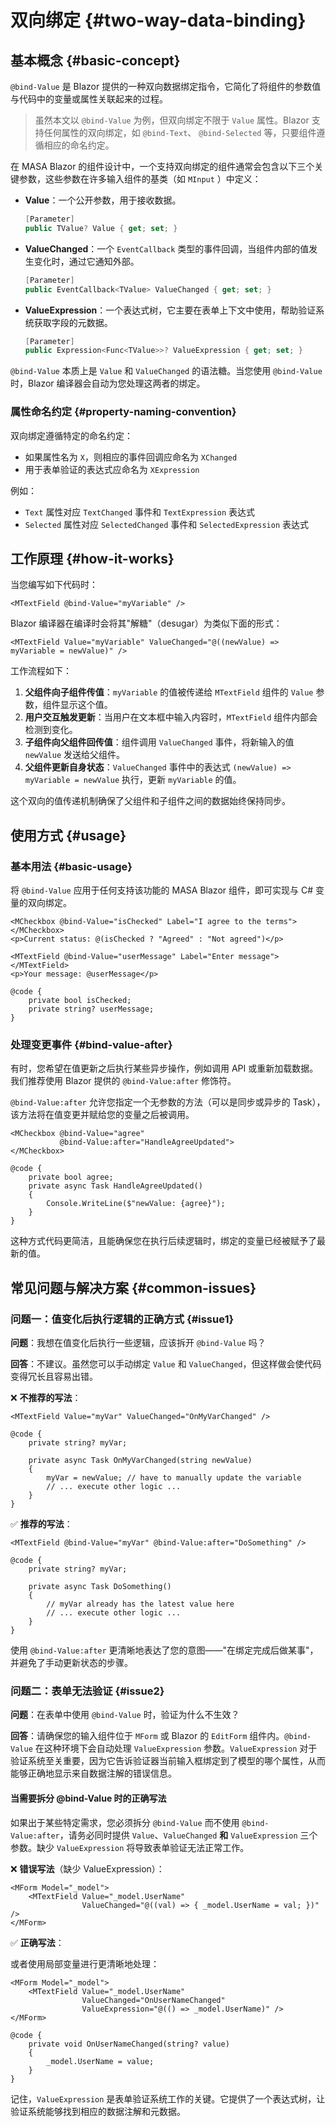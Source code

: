 ﻿# 双向绑定 {#two-way-data-binding}

## 基本概念 {#basic-concept}

`@bind-Value` 是 Blazor 提供的一种双向数据绑定指令，它简化了将组件的参数值与代码中的变量或属性关联起来的过程。

> 虽然本文以 `@bind-Value` 为例，但双向绑定不限于 `Value` 属性。Blazor 支持任何属性的双向绑定，如 `@bind-Text`、
`@bind-Selected` 等，只要组件遵循相应的命名约定。

在 MASA Blazor 的组件设计中，一个支持双向绑定的组件通常会包含以下三个关键参数，这些参数在许多输入组件的基类（如 `MInput`
）中定义：

- **Value**：一个公开参数，用于接收数据。
  ```csharp
  [Parameter]
  public TValue? Value { get; set; }
  ```

- **ValueChanged**：一个 `EventCallback` 类型的事件回调，当组件内部的值发生变化时，通过它通知外部。
  ```csharp
  [Parameter]
  public EventCallback<TValue> ValueChanged { get; set; }
  ```

- **ValueExpression**：一个表达式树，它主要在表单上下文中使用，帮助验证系统获取字段的元数据。
  ```csharp
  [Parameter]
  public Expression<Func<TValue>>? ValueExpression { get; set; }
  ```

`@bind-Value` 本质上是 `Value` 和 `ValueChanged` 的语法糖。当您使用 `@bind-Value` 时，Blazor 编译器会自动为您处理这两者的绑定。

### 属性命名约定 {#property-naming-convention}

双向绑定遵循特定的命名约定：

- 如果属性名为 `X`，则相应的事件回调应命名为 `XChanged`
- 用于表单验证的表达式应命名为 `XExpression`

例如：

- `Text` 属性对应 `TextChanged` 事件和 `TextExpression` 表达式
- `Selected` 属性对应 `SelectedChanged` 事件和 `SelectedExpression` 表达式

## 工作原理 {#how-it-works}

当您编写如下代码时：

```razor
<MTextField @bind-Value="myVariable" />
```

Blazor 编译器在编译时会将其"解糖"（desugar）为类似下面的形式：

```razor
<MTextField Value="myVariable" ValueChanged="@((newValue) => myVariable = newValue)" />
```

工作流程如下：

1. **父组件向子组件传值**：`myVariable` 的值被传递给 `MTextField` 组件的 `Value` 参数，组件显示这个值。
2. **用户交互触发更新**：当用户在文本框中输入内容时，`MTextField` 组件内部会检测到变化。
3. **子组件向父组件回传值**：组件调用 `ValueChanged` 事件，将新输入的值 `newValue` 发送给父组件。
4. **父组件更新自身状态**：`ValueChanged` 事件中的表达式 `(newValue) => myVariable = newValue` 执行，更新 `myVariable` 的值。

这个双向的值传递机制确保了父组件和子组件之间的数据始终保持同步。

## 使用方式 {#usage}

### 基本用法 {#basic-usage}

将 `@bind-Value` 应用于任何支持该功能的 MASA Blazor 组件，即可实现与 C# 变量的双向绑定。

```razor
<MCheckbox @bind-Value="isChecked" Label="I agree to the terms"></MCheckbox>
<p>Current status: @(isChecked ? "Agreed" : "Not agreed")</p>

<MTextField @bind-Value="userMessage" Label="Enter message"></MTextField>
<p>Your message: @userMessage</p>

@code {
    private bool isChecked;
    private string? userMessage;
}
```

### 处理变更事件 {#bind-value-after}

有时，您希望在值更新之后执行某些异步操作，例如调用 API 或重新加载数据。我们推荐使用 Blazor 提供的 `@bind-Value:after` 修饰符。

`@bind-Value:after` 允许您指定一个无参数的方法（可以是同步或异步的 Task），该方法将在值变更并赋给您的变量之后被调用。

```razor
<MCheckbox @bind-Value="agree"
           @bind-Value:after="HandleAgreeUpdated">
</MCheckbox>

@code {
    private bool agree;
    private async Task HandleAgreeUpdated()
    {
        Console.WriteLine($"newValue: {agree}");
    }
}
```

这种方式代码更简洁，且能确保您在执行后续逻辑时，绑定的变量已经被赋予了最新的值。

## 常见问题与解决方案 {#common-issues}

### 问题一：值变化后执行逻辑的正确方式 {#issue1}

**问题**：我想在值变化后执行一些逻辑，应该拆开 `@bind-Value` 吗？

**回答**：不建议。虽然您可以手动绑定 `Value` 和 `ValueChanged`，但这样做会使代码变得冗长且容易出错。

❌ **不推荐的写法**：

```razor
<MTextField Value="myVar" ValueChanged="OnMyVarChanged" />

@code {
    private string? myVar;

    private async Task OnMyVarChanged(string newValue)
    {
        myVar = newValue; // have to manually update the variable
        // ... execute other logic ...
    }
}
```

✅ **推荐的写法**：

```razor
<MTextField @bind-Value="myVar" @bind-Value:after="DoSomething" />

@code {
    private string? myVar;

    private async Task DoSomething()
    {
        // myVar already has the latest value here
        // ... execute other logic ...
    }
}
```

使用 `@bind-Value:after` 更清晰地表达了您的意图——"在绑定完成后做某事"，并避免了手动更新状态的步骤。

### 问题二：表单无法验证 {#issue2}

**问题**：在表单中使用 `@bind-Value` 时，验证为什么不生效？

**回答**：请确保您的输入组件位于 `MForm` 或 Blazor 的 `EditForm` 组件内。`@bind-Value` 在这种环境下会自动处理
`ValueExpression` 参数。`ValueExpression` 对于验证系统至关重要，因为它告诉验证器当前输入框绑定到了模型的哪个属性，从而能够正确地显示来自数据注解的错误信息。

#### 当需要拆分 @bind-Value 时的正确写法

如果出于某些特定需求，您必须拆分 `@bind-Value` 而不使用 `@bind-Value:after`，请务必同时提供 `Value`、`ValueChanged` **和**
`ValueExpression` 三个参数。缺少 `ValueExpression` 将导致表单验证无法正常工作。

❌ **错误写法**（缺少 ValueExpression）：

```razor
<MForm Model="_model">
    <MTextField Value="_model.UserName" 
                ValueChanged="@((val) => { _model.UserName = val; })" />
</MForm>
```

✅ **正确写法**：

或者使用局部变量进行更清晰地处理：

```razor
<MForm Model="_model">
    <MTextField Value="_model.UserName" 
                ValueChanged="OnUserNameChanged"
                ValueExpression="@(() => _model.UserName)" />
</MForm>

@code {
    private void OnUserNameChanged(string? value)
    {
        _model.UserName = value;
    }
}
```

记住，`ValueExpression` 是表单验证系统工作的关键。它提供了一个表达式树，让验证系统能够找到相应的数据注解和元数据。